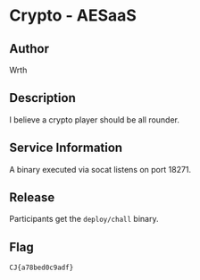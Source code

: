 # Crypto - AESaaS

## Author
Wrth

## Description
I believe a crypto player should be all rounder.

## Service Information
A binary executed via socat listens on port 18271.

## Release
Participants get the `deploy/chall` binary.

## Flag
`CJ{a78bed0c9adf}`